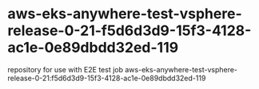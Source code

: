 # aws-eks-anywhere-test-vsphere-release-0-21-f5d6d3d9-15f3-4128-ac1e-0e89dbdd32ed-119
repository for use with E2E test job aws-eks-anywhere-test-vsphere-release-0-21:f5d6d3d9-15f3-4128-ac1e-0e89dbdd32ed-119
